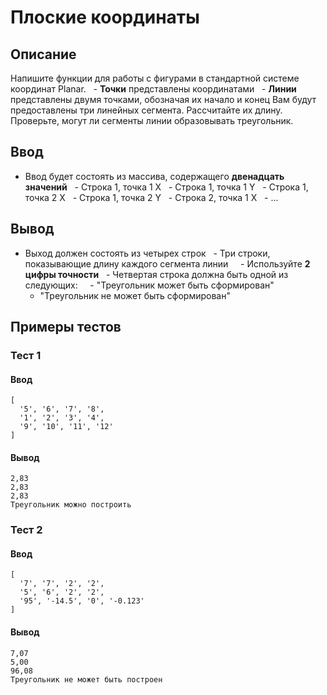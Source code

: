 # Плоские координаты

## Описание
Напишите функции для работы с фигурами в стандартной системе координат Planar.
  - **Точки** представлены координатами
  - **Линии** представлены двумя точками, обозначая их начало и конец
Вам будут предоставлены три линейных сегмента. Рассчитайте их длину.
Проверьте, могут ли сегменты линии образовывать треугольник.

## Ввод
- Ввод будет состоять из массива, содержащего **двенадцать значений**
  - Строка 1, точка 1 X
  - Строка 1, точка 1 Y
  - Строка 1, точка 2 X
  - Строка 1, точка 2 Y
  - Строка 2, точка 1 X
  - ...

## Вывод
- Выход должен состоять из четырех строк
  - Три строки, показывающие длину каждого сегмента линии
    - Используйте **2 цифры точности**
  - Четвертая строка должна быть одной из следующих:
    - "Треугольник может быть сформирован"
    - "Треугольник не может быть сформирован"



## Примеры тестов

### Тест 1

#### Ввод
```JS
[
  '5', '6', '7', '8',
  '1', '2', '3', '4',
  '9', '10', '11', '12'
]
```

#### Вывод
```
2,83
2,83
2,83
Треугольник можно построить
```

### Тест 2

#### Ввод
```JS
[
  '7', '7', '2', '2',
  '5', '6', '2', '2',
  '95', '-14.5', '0', '-0.123'
]
```

#### Вывод
```
7,07
5,00
96,08
Треугольник не может быть построен
```
